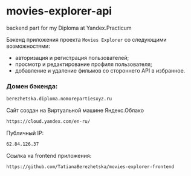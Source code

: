 # movies-explorer-api
backend part for my Diploma at Yandex.Practicum

Бэкенд приложения проекта `Movies Explorer` со следующими возможностями: 
* авторизация и регистрация пользователей;
* просмотр и редактирование профиля пользователя;
* добавление и удаление фильмов со стороннего API в избранное.
  
### Домен бэкенда:
```sh
berezhetska.diploma.nomorepartiesxyz.ru
```

Сайт создан на Виртуальной машине Яндекс.Облако
```sh
https://cloud.yandex.com/en-ru/
```
Публичный IP: 
```sh
62.84.126.37
```

Ссылка на frontend приложения:
```sh
https://github.com/TatianaBerezhetska/movies-explorer-frontend
```
